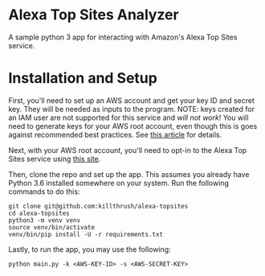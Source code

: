 # Alexa Top Sites Analyzer
A sample python 3 app for interacting with Amazon's Alexa Top Sites service.

# Installation and Setup

First, you'll need to set up an AWS account and get your key ID and secret key.  They will be needed as inputs to the program.  NOTE: keys created for an IAM user are not supported for this service and *will not work*! You will need to generate keys for your AWS root account, even though this is goes against recommended best practices.  See [this article](https://stackoverflow.com/questions/27238694/signaturedoesnotmatch-response-from-aws-of-alexa-top-sites-service) for details.

Next, with your AWS root account, you'll need to opt-in to the Alexa Top Sites service using [this site](https://aws.amazon.com/alexa-top-sites/).

Then, clone the repo and set up the app.  This assumes you already have Python 3.6 installed somewhere on your system.  Run the following commands to do this:

```
git clone git@github.com:killthrush/alexa-topsites
cd alexa-topsites
python3 -m venv venv
source venv/bin/activate
venv/bin/pip install -U -r requirements.txt
```

Lastly, to run the app, you may use the following:

```
python main.py -k <AWS-KEY-ID> -s <AWS-SECRET-KEY>
```
